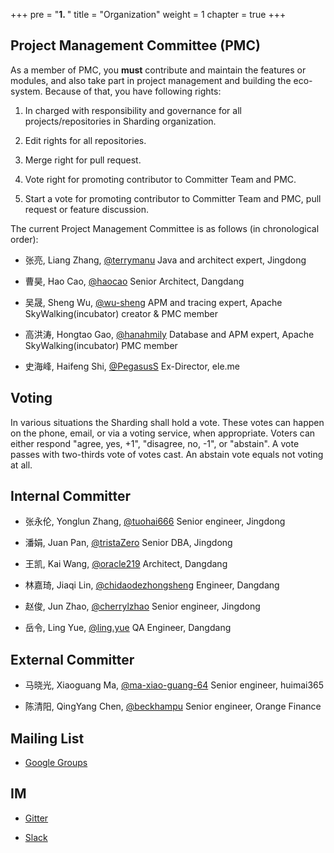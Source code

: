 +++
pre = "<b>1. </b>"
title = "Organization"
weight = 1
chapter = true
+++

## Project Management Committee (PMC)

As a member of PMC, you **must** contribute and maintain the features or modules, and also take part in project management and building the eco-system. Because of that, you have following rights:

1. In charged with responsibility and governance for all projects/repositories in Sharding organization.

1. Edit rights for all repositories.

1. Merge right for pull request.

1. Vote right for promoting contributor to Committer Team and PMC.

1. Start a vote for promoting contributor to Committer Team and PMC, pull request or feature discussion.

The current Project Management Committee is as follows (in chronological order):

* 张亮, Liang Zhang, [@terrymanu](https://github.com/terrymanu) Java and architect expert, Jingdong

* 曹昊, Hao Cao, [@haocao](https://github.com/haocao) Senior Architect, Dangdang

* 吴晟, Sheng Wu, [@wu-sheng](https://github.com/wu-sheng) APM and tracing expert, Apache SkyWalking(incubator) creator & PMC member

* 高洪涛, Hongtao Gao, [@hanahmily](https://github.com/hanahmily) Database and APM expert, Apache SkyWalking(incubator) PMC member

* 史海峰, Haifeng Shi, [@PegasusS](https://github.com/PegasusS) Ex-Director, ele.me

## Voting

In various situations the Sharding shall hold a vote. These votes can happen on the phone, email, or via a voting service, when appropriate. Voters can either respond "agree, yes, +1", "disagree, no, -1", or "abstain". A vote passes with two-thirds vote of votes cast. An abstain vote equals not voting at all.

## Internal Committer

* 张永伦, Yonglun Zhang, [@tuohai666](https://github.com/tuohai666) Senior engineer, Jingdong

* 潘娟, Juan Pan, [@tristaZero](https://github.com/tristaZero) Senior DBA, Jingdong

* 王凯, Kai Wang, [@oracle219](https://github.com/oracle219) Architect, Dangdang

* 林嘉琦, Jiaqi Lin, [@chidaodezhongsheng](https://github.com/chidaodezhongsheng) Engineer, Dangdang

* 赵俊, Jun Zhao, [@cherrylzhao](https://github.com/cherrylzhao) Senior engineer, Jingdong

* 岳令, Ling Yue, [@ling.yue](https://github.com/yue530tom) QA Engineer, Dangdang

## External Committer

* 马晓光, Xiaoguang Ma, [@ma-xiao-guang-64](https://github.com/ma-xiao-guang-64) Senior engineer, huimai365

* 陈清阳, QingYang Chen, [@beckhampu](https://github.com/beckhampu) Senior engineer, Orange Finance

## Mailing List

* [Google Groups](mailto:sharding+subscribe@googlegroups.com)

## IM

* [Gitter](https://gitter.im/shardingsphere/Lobby)

* [Slack](https://sharding.slack.com)
